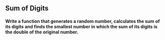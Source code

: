 ## Sum of Digits

#### Write a function that generates a random number, calculates the sum of its digits and finds the smallest number in which the sum of its digits is the double of the original number.
